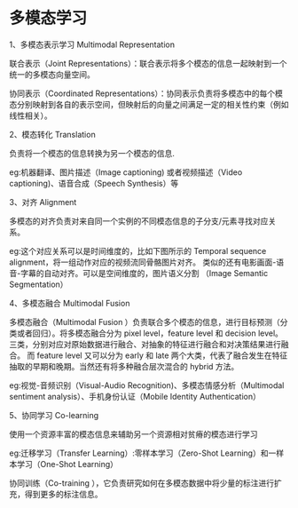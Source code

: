 # 多模态学习

1、多模态表示学习 Multimodal Representation

联合表示（Joint Representations）：联合表示将多个模态的信息一起映射到一个统一的多模态向量空间。

协同表示（Coordinated Representations）：协同表示负责将多模态中的每个模态分别映射到各自的表示空间，但映射后的向量之间满足一定的相关性约束（例如线性相关）。

2、模态转化 Translation

负责将一个模态的信息转换为另一个模态的信息.

eg:机器翻译、图片描述（Image captioning) 或者视频描述（Video captioning)、语音合成（Speech Synthesis）等

3、对齐 Alignment

多模态的对齐负责对来自同一个实例的不同模态信息的子分支/元素寻找对应关系。

eg:这个对应关系可以是时间维度的，比如下图所示的 Temporal sequence alignment，将一组动作对应的视频流同骨骼图片对齐。
类似的还有电影画面-语音-字幕的自动对齐。可以是空间维度的，图片语义分割 （Image Semantic Segmentation）

4、多模态融合 Multimodal Fusion

多模态融合（Multimodal Fusion ）负责联合多个模态的信息，进行目标预测（分类或者回归）。将多模态融合分为 pixel level，feature level 和 decision level。 三类，分别对应对原始数据进行融合、对抽象的特征进行融合和对决策结果进行融合。
而 feature level 又可以分为 early 和 late 两个大类，代表了融合发生在特征抽取的早期和晚期。当然还有将多种融合层次混合的 hybrid 方法。

eg:视觉-音频识别（Visual-Audio Recognition)、多模态情感分析（Multimodal sentiment analysis）、手机身份认证（Mobile Identity Authentication）

5、协同学习 Co-learning

使用一个资源丰富的模态信息来辅助另一个资源相对贫瘠的模态进行学习

eg:迁移学习（Transfer Learning）:零样本学习（Zero-Shot Learning）和一样本学习（One-Shot Learning）

协同训练（Co-training ），它负责研究如何在多模态数据中将少量的标注进行扩充，得到更多的标注信息。
